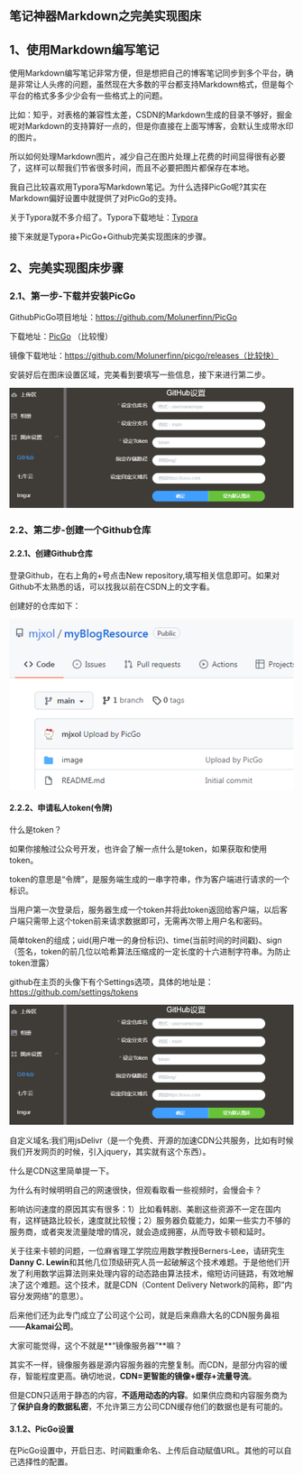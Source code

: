 ## 笔记神器Markdown之完美实现图床

## 1、使用Markdown编写笔记

  使用Markdown编写笔记非常方便，但是想把自己的博客笔记同步到多个平台，确是非常让人头疼的问题，虽然现在大多数的平台都支持Markdown格式，但是每个平台的格式多多少少会有一些格式上的问题。

  比如：知乎，对表格的兼容性太差，CSDN的Markdown生成的目录不够好，掘金呢对Markdown的支持算好一点的，但是你直接在上面写博客，会默认生成带水印的图片。

  所以如何处理Markdown图片，减少自己在图片处理上花费的时间显得很有必要了，这样可以帮我们节省很多时间，而且不必要把图片都保存在本地。

  我自己比较喜欢用Typora写Markdown笔记。为什么选择PicGo呢?其实在Markdown偏好设置中就提供了对PicGo的支持。

  关于Typora就不多介绍了。Typora下载地址：[Typora](https://typoraio.cn/)

  接下来就是Typora+PicGo+Github完美实现图床的步骤。

## 2、完美实现图床步骤

### 2.1、第一步-下载并安装PicGo

GithubPicGo项目地址：https://github.com/Molunerfinn/PicGo

下载地址：[PicGo](https://molunerfinn.com/PicGo/) （比较慢）

镜像下载地址：https://github.com/Molunerfinn/picgo/releases（比较快）

安装好后在图床设置区域，完美看到要填写一些信息，接下来进行第二步。

![](https://raw.githubusercontent.com/chawx/picture/main/image6d4bf46c14bf76629caf668201af7071.png)

### 2.2、第二步-创建一个Github仓库

#### 2.2.1、创建Github仓库

  登录Github，在右上角的+号点击New repository,填写相关信息即可。如果对Github不太熟悉的话，可以找我以前在CSDN上的文字看。

  创建好的仓库如下：

![](https://raw.githubusercontent.com/chawx/picture/main/imageea0782002de1903daf0e24013a768deb.png)

#### 2.2.2、申请私人token(令牌)

  什么是token？

  如果你接触过公众号开发，也许会了解一点什么是token，如果获取和使用token。

token的意思是“令牌”，是服务端生成的一串字符串，作为客户端进行请求的一个标识。

  当用户第一次登录后，服务器生成一个token并将此token返回给客户端，以后客户端只需带上这个token前来请求数据即可，无需再次带上用户名和密码。

  简单token的组成；uid(用户唯一的身份标识)、time(当前时间的时间戳)、sign（签名，token的前几位以哈希算法压缩成的一定长度的十六进制字符串。为防止token泄露）

  github在主页的头像下有个Settings选项，具体的地址是：https://github.com/settings/tokens

![](https://raw.githubusercontent.com/chawx/picture/main/image6d4bf46c14bf76629caf668201af7071.png)

自定义域名:我们用jsDelivr（是一个免费、开源的加速CDN公共服务，比如有时候我们开发网页的时候，引入jquery，其实就有这个东西）。

  什么是CDN这里简单提一下。

  为什么有时候明明自己的网速很快，但观看取看一些视频时，会慢会卡？

  影响访问速度的原因其实有很多：1）比如看韩剧、美剧这些资源不一定在国内有，这样链路比较长，速度就比较慢；2）服务器负载能力，如果一些实力不够的服务商，或者突发流量陡增的情况，就会造成拥塞，从而导致卡顿和延时。

  关于往来卡顿的问题，一位麻省理工学院应用数学教授Berners-Lee，请研究生**Danny C. Lewin**和其他几位顶级研究人员一起破解这个技术难题。于是他他们开发了利用数学运算法则来处理内容的动态路由算法技术，缩短访问链路，有效地解决了这个难题。这个技术，就是CDN（Content Delivery Network的简称，即“内容分发网络”的意思）。

  后来他们还为此专门成立了公司这个公司，就是后来鼎鼎大名的CDN服务鼻祖——**Akamai公司**。

  大家可能觉得，这个不就是**“镜像服务器”**嘛？

  其实不一样，镜像服务器是源内容服务器的完整复制。而CDN，是部分内容的缓存，智能程度更高。确切地说，**CDN=更智能的镜像+缓存+流量导流**。

  但是CDN只适用于静态的内容，**不适用动态的内容**。如果供应商和内容服务商为了**保护自身的数据私密**，不允许第三方公司CDN缓存他们的数据也是有可能的。

#### 3.1.2、PicGo设置

  在PicGo设置中，开启日志、时间戳重命名、上传后自动赋值URL。其他的可以自己选择性的配置。